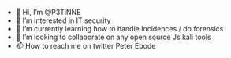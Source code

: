 - 👋 Hi, I’m @P3TiNNE
- 👀 I’m interested in IT security
- 🌱 I’m currently learning how to handle Incidences / do forensics
- 💞️ I’m looking to collaborate on any open source Js kali tools
- 📫 How to reach me on twitter Peter Ebode

<!---
P3TiNNE/P3TiNNE is a ✨ special ✨ repository because its `README.md` (this file) appears on your GitHub profile.
You can click the Preview link to take a look at your changes.
--->
